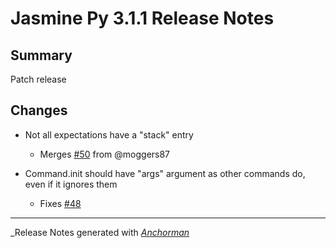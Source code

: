 # Jasmine Py 3.1.1 Release Notes

## Summary

Patch release

## Changes

* Not all expectations have a "stack" entry
  - Merges [#50](https://github.com/jasmine/jasmine-py/issues/50) from @moggers87

* Command.init should have "args" argument as other commands do, even if it ignores them
  - Fixes [#48](https://github.com/jasmine/jasmine-py/issues/48)


------

_Release Notes generated with _[Anchorman](http://github.com/infews/anchorman)_
